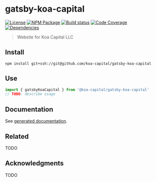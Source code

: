 # gatsby-koa-capital
[![License][]](LICENSE)
[![NPM Package][]](https://npmjs.org/package/@koa-capital/gatsby-koa-capital)
[![Build status][]](https://travis-ci.org/koa-capital/gatsby-koa-capital)
[![Code Coverage][]](https://codecov.io/gh/koa-capital/gatsby-koa-capital)
[![Dependencies][]](https://david-dm.org/koa-capital/gatsby-koa-capital)

[License]: https://img.shields.io/badge/UNLICENSED-blue.svg
[NPM Package]: https://img.shields.io/npm/v/@koa-capital/gatsby-koa-capital.svg
[Build status]: https://travis-ci.org/koa-capital/gatsby-koa-capital.svg?branch=master
[Code Coverage]: https://codecov.io/gh/koa-capital/gatsby-koa-capital/branch/master/graph/badge.svg
[Dependencies]: https://david-dm.org/koa-capital/gatsby-koa-capital/status.svg

> Website for Koa Capital LLC

## Install

``` shell
npm install git+ssh://git@github.com/koa-capital/gatsby-koa-capital
```

## Use

``` typescript
import { gatsbyKoaCapital } from '@koa-capital/gatsby-koa-capital'
// TODO: describe usage
```

## Documentation

See [generated documentation](doc/README.md).

## Related

TODO

## Acknowledgments

TODO
